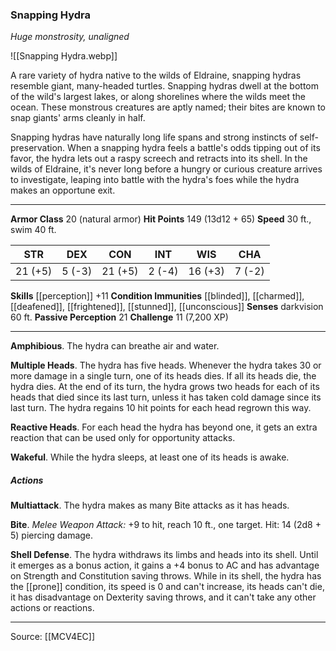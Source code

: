 ### Snapping Hydra
_Huge monstrosity, unaligned_

![[Snapping Hydra.webp]]

A rare variety of hydra native to the wilds of Eldraine, snapping hydras resemble giant, many-headed turtles. Snapping hydras dwell at the bottom of the wild's largest lakes, or along shorelines where the wilds meet the ocean. These monstrous creatures are aptly named; their bites are known to snap giants' arms cleanly in half.

Snapping hydras have naturally long life spans and strong instincts of self-preservation. When a snapping hydra feels a battle's odds tipping out of its favor, the hydra lets out a raspy screech and retracts into its shell. In the wilds of Eldraine, it's never long before a hungry or curious creature arrives to investigate, leaping into battle with the hydra's foes while the hydra makes an opportune exit.




---

**Armor Class** 20 (natural armor)
**Hit Points** 149 (13d12 + 65)
**Speed** 30 ft., swim 40 ft.

| STR     | DEX     | CON     | INT     | WIS     | CHA     |
|---------|---------|---------|---------|---------|---------|
| 21 (+5) | 5 (-3) | 21 (+5) | 2 (-4) | 16 (+3) | 7 (-2) |

**Skills** [[perception]] +11
**Condition Immunities** [[blinded]], [[charmed]], [[deafened]], [[frightened]], [[stunned]], [[unconscious]]
**Senses** darkvision 60 ft.
**Passive Perception** 21
**Challenge** 11 (7,200 XP)

---

**Amphibious**. The hydra can breathe air and water.

**Multiple Heads**. The hydra has five heads. Whenever the hydra takes 30 or more damage in a single turn, one of its heads dies. If all its heads die, the hydra dies. At the end of its turn, the hydra grows two heads for each of its heads that died since its last turn, unless it has taken cold damage since its last turn. The hydra regains 10 hit points for each head regrown this way.

**Reactive Heads**. For each head the hydra has beyond one, it gets an extra reaction that can be used only for opportunity attacks.

**Wakeful**. While the hydra sleeps, at least one of its heads is awake.

##### Actions
**Multiattack**. The hydra makes as many Bite attacks as it has heads.

**Bite**. _Melee Weapon Attack:_ +9 to hit, reach 10 ft., one target. Hit: 14 (2d8 + 5) piercing damage.

**Shell Defense**. The hydra withdraws its limbs and heads into its shell. Until it emerges as a bonus action, it gains a +4 bonus to AC and has advantage on Strength and Constitution saving throws. While in its shell, the hydra has the [[prone]] condition, its speed is 0 and can't increase, its heads can't die, it has disadvantage on Dexterity saving throws, and it can't take any other actions or reactions.


---

Source: [[MCV4EC]]